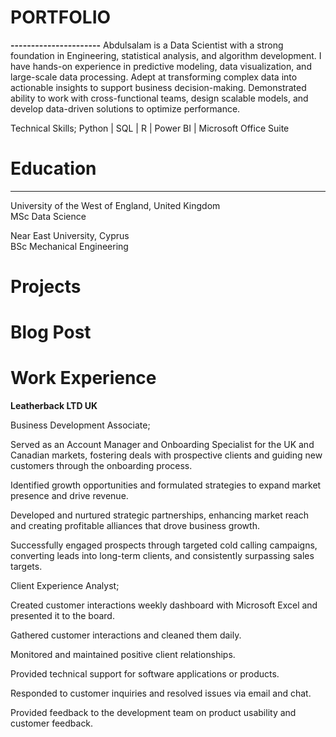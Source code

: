 # PORTFOLIO
**----------------------**
Abdulsalam is a Data Scientist with a strong foundation in Engineering, statistical analysis,
and algorithm development. I have hands-on experience in predictive modeling, data
visualization, and large-scale data processing. Adept at transforming complex data into
actionable insights to support business decision-making. Demonstrated ability to work with
cross-functional teams, design scalable models, and develop data-driven solutions to
optimize performance.

Technical Skills; Python | SQL | R | Power BI | Microsoft Office Suite

# Education
-----------------------
University of the West of England, United Kingdom                                                                                                                                                                         
MSc Data Science

Near East University, Cyprus                                                                                                                                                                                                
BSc Mechanical Engineering

# Projects

# Blog Post

# Work Experience
**Leatherback LTD UK**  

Business Development Associate;

Served as an Account Manager and Onboarding Specialist for the UK and Canadian markets,
fostering deals with prospective clients and guiding new customers through the onboarding
process.

Identified growth opportunities and formulated strategies to expand market presence and
drive revenue.

Developed and nurtured strategic partnerships, enhancing market reach and creating
profitable alliances that drove business growth.

Successfully engaged prospects through targeted cold calling campaigns, converting leads
into long-term clients, and consistently surpassing sales targets.

 
Client Experience Analyst;

Created customer interactions weekly dashboard with Microsoft Excel and presented it to
the board.

Gathered customer interactions and cleaned them daily.

Monitored and maintained positive client relationships.

Provided technical support for software applications or products.

Responded to customer inquiries and resolved issues via email and chat.

Provided feedback to the development team on product usability and customer feedback.

